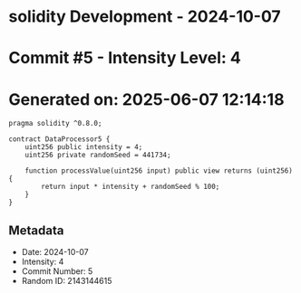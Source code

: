 ﻿# solidity Development - 2024-10-07
# Commit #5 - Intensity Level: 4
# Generated on: 2025-06-07 12:14:18
```solidity
pragma solidity ^0.8.0;

contract DataProcessor5 {
    uint256 public intensity = 4;
    uint256 private randomSeed = 441734;

    function processValue(uint256 input) public view returns (uint256) {
        return input * intensity + randomSeed % 100;
    }
}
```
## Metadata
- Date: 2024-10-07
- Intensity: 4
- Commit Number: 5
- Random ID: 2143144615
